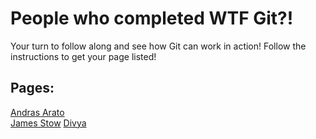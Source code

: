 # People who completed WTF Git?!
Your turn to follow along and see how Git can work in action! Follow the instructions to get your page listed!

## Pages:  
[Andras Arato](/members/AndrasArato)  
[James Stow](/members/JamesStow)
[Divya](/members/Divya)
